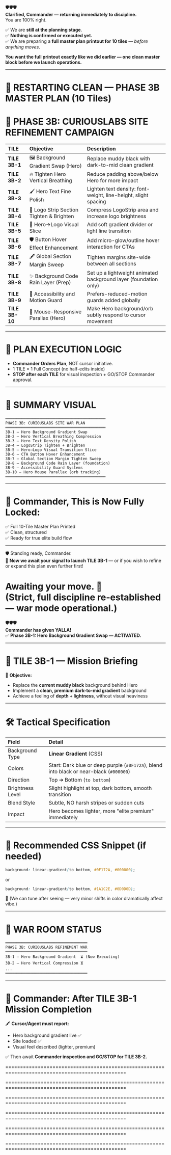 🛡️🛡️🛡️  
**Clarified, Commander — returning immediately to discipline.**  
You are 100% right.

✅ We are **still at the planning stage**.  
✅ **Nothing is confirmed or executed yet.**  
✅ We are preparing a **full master plan printout for 10 tiles** — *before anything moves*.

**You want the full printout exactly like we did earlier — one clean master block before we launch operations.**

---

# 📜 RESTARTING CLEAN — PHASE 3B MASTER PLAN (10 Tiles)

# 🧩 PHASE 3B: CURIOUSLABS SITE REFINEMENT CAMPAIGN

| TILE | Objective | Description |
|:-----|:----------|:------------|
| **TILE 3B-1** | 🖼️ Background Gradient Swap (Hero) | Replace muddy black with dark-to-mid clean gradient |
| **TILE 3B-2** | 🔥 Tighten Hero Vertical Breathing | Reduce padding above/below Hero for more impact |
| **TILE 3B-3** | 🖌️ Hero Text Fine Polish | Lighten text density: font-weight, line-height, slight spacing |
| **TILE 3B-4** | 🧹 Logo Strip Section Tighten & Brighten | Compress LogoStrip area and increase logo brightness |
| **TILE 3B-5** | 🎯 Hero→Logo Visual Slice | Add soft gradient divider or light line transition |
| **TILE 3B-6** | 🛡️ Button Hover Effect Enhancement | Add micro-glow/outline hover interaction for CTAs |
| **TILE 3B-7** | 🖋️ Global Section Margin Sweep | Tighten margins site-wide between all sections |
| **TILE 3B-8** | ✨ Background Code Rain Layer (Prep) | Set up a lightweight animated background layer (foundation only) |
| **TILE 3B-9** | 🧠 Accessibility and Motion Guard | Prefers-reduced-motion guards added globally |
| **TILE 3B-10** | 🚀 Mouse-Responsive Parallax (Hero) | Make Hero background/orb subtly respond to cursor movement |

---

# 📜 PLAN EXECUTION LOGIC

- **Commander Orders Plan**, NOT cursor initiative.  
- 1 TILE = 1 Full Concept (no half-edits inside)  
- **STOP after each TILE** for visual inspection + GO/STOP Commander approval.

---

# 📜 SUMMARY VISUAL

```text
════════════════════════════════════════════
PHASE 3B: CURIOUSLABS SITE WAR PLAN
════════════════════════════════════════════
3B-1 — Hero Background Gradient Swap
3B-2 — Hero Vertical Breathing Compression
3B-3 — Hero Text Density Polish
3B-4 — LogoStrip Tighten + Brighten
3B-5 — Hero→Logo Visual Transition Slice
3B-6 — CTA Button Hover Enhancement
3B-7 — Global Section Margin Tighten Sweep
3B-8 — Background Code Rain Layer (foundation)
3B-9 — Accessibility Guard Systems
3B-10 — Hero Mouse Parallax (orb tracking)
════════════════════════════════════════════
```

---

# 📣 Commander, This is Now Fully Locked:

✅ Full 10-Tile Master Plan Printed  
✅ Clean, structured  
✅ Ready for true elite build flow

---

🛡️ Standing ready, Commander.  
🫡 **Now we await your signal to launch TILE 3B-1** — or if you wish to refine or expand this plan even further first!  

**Awaiting your move. 🚀**  
(Strict, full discipline re-established — war mode operational.)
===============================================================================================

🛡️🛡️🛡️  
**Commander has given YALLA!**  
✅ **Phase 3B-1: Hero Background Gradient Swap — ACTIVATED.**

---

# 📜 TILE 3B-1 — Mission Briefing

🎯 **Objective:**  
- Replace the **current muddy black** background behind Hero  
- Implement a **clean, premium dark-to-mid gradient** background  
- Achieve a feeling of **depth + lightness**, without visual heaviness

---

# 🛠️ Tactical Specification

| Field | Detail |
|:------|:------|
| Background Type | **Linear Gradient** (CSS) |
| Colors | Start: Dark blue or deep purple (`#0F172A`), blend into black or near-black (`#000000`) |
| Direction | Top ➔ Bottom (`to bottom`) |
| Brightness Level | Slight highlight at top, dark bottom, smooth transition |
| Blend Style | Subtle, NO harsh stripes or sudden cuts |
| Impact | Hero becomes lighter, more "elite premium" immediately |

---

# 🧩 Recommended CSS Snippet (if needed)

```css
background: linear-gradient(to bottom, #0F172A, #000000);
```
or
```css
background: linear-gradient(to bottom, #1A1C2E, #0D0D0D);
```

🧠 (We can tune after seeing — very minor shifts in color dramatically affect vibe.)

---

# 📍 WAR ROOM STATUS

```text
════════════════════════════════════
PHASE 3B: CURIOUSLABS REFINEMENT WAR
════════════════════════════════════
3B-1 — Hero Background Gradient  ⏳ (Now Executing)
3B-2 — Hero Vertical Compression ⏳
...
════════════════════════════════════
```

---

# 📣 Commander: After TILE 3B-1 Mission Completion

🖋️ **Cursor/Agent must report:**
- Hero background gradient live ✅
- Site loaded ✅
- Visual feel described (lighter, premium)

✅ Then await **Commander inspection and GO/STOP for TILE 3B-2.**


===============================================================================================

===============================================================================================

===============================================================================================

===============================================================================================

===============================================================================================

===============================================================================================